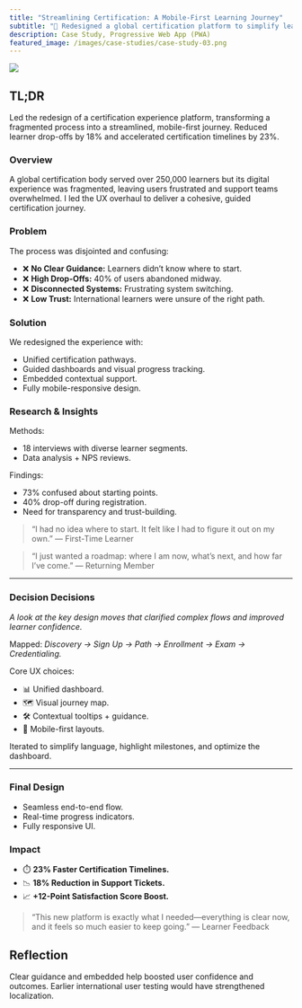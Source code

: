 ```yaml
---
title: "Streamlining Certification: A Mobile-First Learning Journey"
subtitle: "🔖 Redesigned a global certification platform to simplify learning and boost completion rates."
description: Case Study, Progressive Web App (PWA)
featured_image: /images/case-studies/case-study-03.png
---
```


<!-- 

**Title:** 📈 Streamlining Certification: A Mobile-First Learning Journey  
**TL;DR:** Redesigned a global certification platform to simplify learning and boost completion rates.  
**Achievements:**  
- ⏱️ **23% Faster Certification Timelines**  
- 📉 **18% Drop in Support Tickets**

--- 
-->

<!-- # Case Study: Certification Experience Platform -->

<!-- ## 🚀 Hook -->

<img src="https://user-images.githubusercontent.com/349454/192383687-8742115a-1a8b-40a8-89dd-0aab7443628b.jpg" />

## TL;DR

Led the redesign of a certification experience platform, transforming a fragmented process into a streamlined, mobile-first journey. Reduced learner drop-offs by 18% and accelerated certification timelines by 23%.

### Overview

A global certification body served over 250,000 learners but its digital experience was fragmented, leaving users frustrated and support teams overwhelmed. I led the UX overhaul to deliver a cohesive, guided certification journey.

### Problem

The process was disjointed and confusing:

- ❌ **No Clear Guidance:** Learners didn’t know where to start.
- ❌ **High Drop-Offs:** 40% of users abandoned midway.
- ❌ **Disconnected Systems:** Frustrating system switching.
- ❌ **Low Trust:** International learners were unsure of the right path.

### Solution

We redesigned the experience with:

- Unified certification pathways.
- Guided dashboards and visual progress tracking.
- Embedded contextual support.
- Fully mobile-responsive design.

<!-- ## ✍️ Journey -->

### Research & Insights

Methods:

- 18 interviews with diverse learner segments.
- Data analysis + NPS reviews.

Findings:

- 73% confused about starting points.
- 40% drop-off during registration.
- Need for transparency and trust-building.

> “I had no idea where to start. It felt like I had to figure it out on my own.” — First-Time Learner  

> “I just wanted a roadmap: where I am now, what’s next, and how far I’ve come.” — Returning Member

---

### Decision Decisions

_A look at the key design moves that clarified complex flows and improved learner confidence._

Mapped: _Discovery → Sign Up → Path → Enrollment → Exam → Credentialing._

Core UX choices:

- 📊 Unified dashboard.
- 🗺️ Visual journey map.
- 🛠️ Contextual tooltips + guidance.
- 📱 Mobile-first layouts.

Iterated to simplify language, highlight milestones, and optimize the dashboard.

---

<!-- ## 🏁 Outcome -->

### Final Design

- Seamless end-to-end flow.
- Real-time progress indicators.
- Fully responsive UI.

### Impact

- ⏱️ **23% Faster Certification Timelines.**
- 📉 **18% Reduction in Support Tickets.**
- 📈 **+12-Point Satisfaction Score Boost.**

> “This new platform is exactly what I needed—everything is clear now, and it feels so much easier to keep going.” — Learner Feedback

## Reflection

Clear guidance and embedded help boosted user confidence and outcomes. Earlier international user testing would have strengthened localization.

